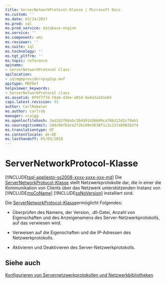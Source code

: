 ```yaml
---
title: ServerNetworkProtocol-Klasse | Microsoft Docs
ms.custom: ''
ms.date: 03/14/2017
ms.prod: sql
ms.prod_service: database-engine
ms.service: ''
ms.component: wmi
ms.reviewer: ''
ms.suite: sql
ms.technology: ''
ms.tgt_pltfrm: ''
ms.topic: reference
apiname:
- ServerNetworkProtocol Class
apilocation:
- sqlmgmproviderxpsp2up.mof
apitype: MOFDef
helpviewer_keywords:
- ServerNetworkProtocol class
ms.assetid: 0f9f7f7d-f8ab-426e-a85d-4eda3a241eb5
caps.latest.revision: 31
author: CarlRabeler
ms.author: carlrab
manager: craigg
ms.openlocfilehash: 3ad2d2f68abc30dd91d26689ca78b31342cf9ab1
ms.sourcegitcommit: 2ddc0bfb3ce2f2b160e3638f1c2c237a898263f4
ms.translationtype: HT
ms.contentlocale: de-DE
ms.lasthandoff: 05/03/2018
---
```

# <a name="servernetworkprotocol-class"></a>ServerNetworkProtocol-Klasse
[!INCLUDE[tsql-appliesto-ss2008-xxxx-xxxx-xxx-md](../../../includes/tsql-appliesto-ss2008-xxxx-xxxx-xxx-md.md)]
  Die [ServerNetworkProtocol-Klasse](../../../relational-databases/wmi-provider-configuration-classes/servernetworkprotocol-class/servernetworkprotocol-class.md) stellt Netzwerkprotokolle dar, die in einer die Kommunikation von Clients über das Netzwerk unterstützenden Instanz von [!INCLUDE[msCoName](../../../includes/msconame-md.md)] [!INCLUDE[ssNoVersion](../../../includes/ssnoversion-md.md)] installiert sind.  
  
 Die [ServerNetworkProtocol-Klasse](../../../relational-databases/wmi-provider-configuration-classes/servernetworkprotocol-class/servernetworkprotocol-class.md)ermöglicht Folgendes:  
  
-   Überprüfen des Namens, der Version, .dll-Datei, Anzahl von Eigenschaften und des Anzeigenamens des Server-Netzwerkprotokolls, auf das verwiesen wird.  
  
-   Verweisen auf die Eigenschaften und die IP-Adressen des Netzwerkprotokolls.  
  
-   Aktivieren und Deaktivieren des Server-Netzwerkprotokolls.  
  
## <a name="see-also"></a>Siehe auch  
 [Konfigurieren von Servernetzwerkprotokollen und Netzwerkbibliotheken](http://msdn.microsoft.com/library/ms177485\(v=sql.100\).aspx)  
  
  
